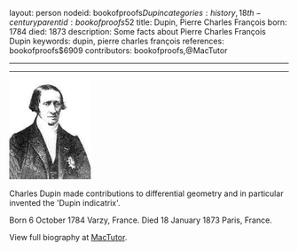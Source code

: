 layout: person
nodeid: bookofproofs$Dupin
categories: history,18th-century
parentid: bookofproofs$52
title: Dupin, Pierre Charles François
born: 1784
died: 1873
description: Some facts about Pierre Charles François Dupin
keywords: dupin, pierre charles françois
references: bookofproofs$6909
contributors: bookofproofs,@MacTutor

---


---

![Dupin.jpg](https://github.com/bookofproofs/bookofproofs.github.io/blob/main/_sources/_assets/images/portraits/Dupin.jpg?raw=true)

Charles Dupin made contributions to differential geometry and in particular invented the 'Dupin indicatrix'.

Born 6 October 1784 Varzy, France. Died 18 January 1873 Paris, France.


View full biography at [MacTutor](https://mathshistory.st-andrews.ac.uk/Biographies/Dupin/).